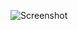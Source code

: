 ![Screenshot](https://github.com/PavelPukha/spring-boot-mvc-crud-thymeleaf-employees/assets/139925818/6eed08f0-1900-4372-a8a1-bf917f0478fe)
